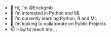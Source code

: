 - 👋 Hi, I’m @Erickgmb
- 👀 I’m interested in Python and ML
- 🌱 I’m currently learning Python, R and ML
- 💞️ I’m looking to collaborate on Public Projects
- 📫 How to reach me ...

<!---
Erickgmb/Erickgmb is a ✨ special ✨ repository because its `README.md` (this file) appears on your GitHub profile.
You can click the Preview link to take a look at your changes.
--->
